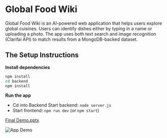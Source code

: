 
# Global Food Wiki

Global Food Wiki is an AI-powered web application that helps users explore global cuisines. Users can identify dishes either by typing in a name or uploading a photo. The app uses both text search and image recognition (Clarifai API) to match results from a MongoDB-backed dataset.

## The Setup Instructions

**Install dependencies**
   ```bash
   npm install
   cd backend
   npm install
   ```

**Run the app**
   - Cd into Backend Start backend: `node server.js`
   - Start frontend: `npm run dev` (or `npm start`)

[Final Demo.pptx](https://github.com/user-attachments/files/21539622/Final.Demo.pptx)

![App Demo](demo.gif)
